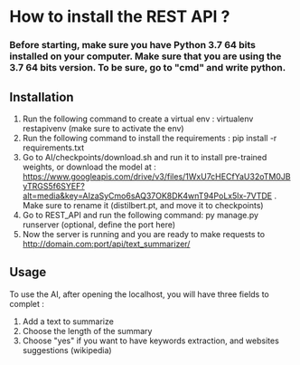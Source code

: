 # How to install the REST API ?

### Before starting, make sure you have Python 3.7 64 bits installed on your computer. Make sure that you are using the 3.7 64 bits version. To be sure, go to "cmd" and write python.

## Installation

1. Run the following command to create a virtual env : virtualenv restapivenv  (make sure to activate the env)
2. Run the following command to install the requirements : pip install -r requirements.txt  
3. Go to AI/checkpoints/download.sh and run it to install pre-trained weights, or download the model at : https://www.googleapis.com/drive/v3/files/1WxU7cHECfYaU32oTM0JByTRGS5f6SYEF?alt=media&key=AIzaSyCmo6sAQ37OK8DK4wnT94PoLx5lx-7VTDE . Make sure to rename it (distilbert.pt, and move it to checkpoints)  
4. Go to REST_API and run the following command: py manage.py runserver (optional, define the port here)
5. Now the server is running and you are ready to make requests to http://domain.com:port/api/text_summarizer/

## Usage

To use the AI, after opening the localhost, you will have three fields to complet :
1. Add a text to summarize
2. Choose the length of the summary
3. Choose "yes" if you want to have keywords extraction, and websites suggestions (wikipedia)